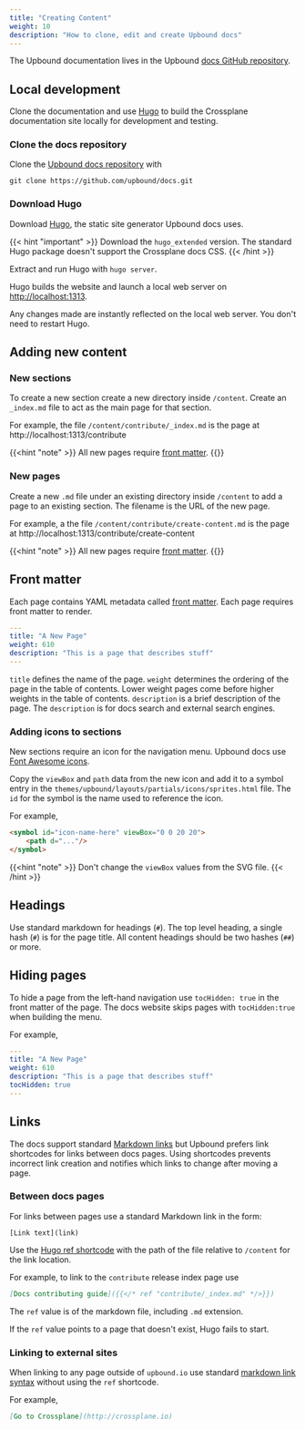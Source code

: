 ```yaml
---
title: "Creating Content"
weight: 10
description: "How to clone, edit and create Upbound docs" 
---
```


The Upbound documentation lives in the Upbound
[docs GitHub repository](https://github.com/upbound/docs).

## Local development
Clone the documentation and use [Hugo](https://gohugo.io/) to 
build the Crossplane documentation site locally for development and testing. 

### Clone the docs repository
Clone the [Upbound docs repository](https://github.com/upbound/docs) with

```command
git clone https://github.com/upbound/docs.git
```

### Download Hugo
Download [Hugo](https://github.com/gohugoio/hugo/releases/tag/v0.111.3), the
static site generator Upbound docs uses.

{{< hint "important" >}}
Download the `hugo_extended` version. The standard Hugo package doesn't support
the Crossplane docs CSS.
{{< /hint >}}

Extract and run Hugo with `hugo server`.

Hugo builds the website and launch a local web server on
<a href="http://localhost:1313" data-proofer-ignore>http://localhost:1313</a>.

Any changes made are instantly reflected on the local web server. You
don't need to restart Hugo.

## Adding new content

### New sections

To create a new section create a new directory inside `/content`. Create an 
`_index.md` file to act as the main page for that section.

For example, the file `/content/contribute/_index.md` is the page at 
http://localhost:1313/contribute

{{<hint "note" >}}
All new pages require [front matter](#front-matter).
{{</hint >}}

### New pages

Create a new `.md` file under an existing directory inside `/content` to add a 
page to an existing section. The filename is the URL of the new page.

For example, a the file `/content/contribute/create-content.md` is the page at 
http://localhost:1313/contribute/create-content

{{<hint "note" >}}
All new pages require [front matter](#front-matter).
{{</hint >}}

## Front matter
Each page contains YAML metadata called 
[front matter](https://gohugo.io/content-management/front-matter/). Each page 
requires front matter to render.

```yaml
---
title: "A New Page"
weight: 610
description: "This is a page that describes stuff"
---
```

`title` defines the name of the page.
`weight` determines the ordering of the page in the table of contents. Lower
weight pages come before higher weights in the table of contents. 
`description` is a brief description of the page. The `description` is for docs 
search and external search engines. 

### Adding icons to sections

New sections require an icon for the navigation menu. Upbound docs use
[Font Awesome icons](https://fontawesome.com/icons).

Copy the `viewBox` and `path` data from the new icon and add it to a symbol
entry in the `themes/upbound/layouts/partials/icons/sprites.html` file.
The `id` for the symbol is the name used to reference the icon.

For example,

```html
<symbol id="icon-name-here" viewBox="0 0 20 20">
    <path d="..."/>
</symbol>
```

{{<hint "note" >}}
Don't change the `viewBox` values from the SVG file.
{{< /hint >}}

## Headings
Use standard markdown for headings (`#`). The top level heading, a single hash
(`#`) is for the page title. All content headings should be two hashes (`##`) or
more.

## Hiding pages
To hide a page from the left-hand navigation use `tocHidden: true` in the front
matter of the page. The docs website skips pages with `tocHidden:true` when
building the menu.

For example, 
```yaml
---
title: "A New Page"
weight: 610
description: "This is a page that describes stuff"
tocHidden: true
---
```

## Links
The docs support standard 
[Markdown links](https://www.markdownguide.org/basic-syntax/#links) 
but Upbound prefers link shortcodes for links between docs pages. Using 
shortcodes prevents incorrect link creation and notifies which links to change 
after moving a page.

### Between docs pages
For links between pages use a standard Markdown link in the form:

`[Link text](link)`

Use the 
[Hugo ref shortcode](https://gohugo.io/content-management/shortcodes/#ref-and-relref)
with the path of the file relative to `/content` for the link location.

For example, to link to the `contribute` release index page use
```markdown
[Docs contributing guide]({{</* ref "contribute/_index.md" */>}})
```

<!-- This link in the comments matches the example link to ensure the example 
link is valid --> 
<!-- [Docs contributing guide]({{<ref "contribute/_index.md" >}}) -->

The `ref` value is of the markdown file, including `.md` extension.

If the `ref` value points to a page that doesn't exist, Hugo fails to start. 

### Linking to external sites
When linking to any page outside of
`upbound.io` use standard 
[markdown link syntax](https://www.markdownguide.org/basic-syntax/#links) 
without using the `ref` shortcode.

For example, 
```markdown
[Go to Crossplane](http://crossplane.io)
```
